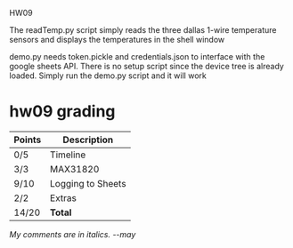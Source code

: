 HW09

The readTemp.py script simply reads the three dallas 1-wire temperature
sensors and displays the temperatures in the shell window

demo.py needs token.pickle and credentials.json to interface with the
google sheets API.  There is no setup script since the device tree
is already loaded.  Simply run the demo.py script and it will work

# hw09 grading

| Points      | Description |
| ----------- | ----------- |
|  0/5 | Timeline | Missing
|  3/3 | MAX31820
| 9/10 | Logging to Sheets | Link to sheet is missing
|  2/2 | Extras
| 14/20 | **Total**

*My comments are in italics. --may*

